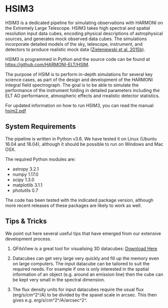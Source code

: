 # HSIM3

HSIM3 is a dedicated pipeline for simulating observations with HARMONI on the Extremely Large Telescope. HSIM3 takes high spectral and spatial resolution input data cubes, encoding physical descriptions of astrophysical sources, and generates mock observed data cubes. The simulations incorporate detailed models of the sky, telescope, instrument, and detectors to produce realistic mock data ([Zieleniewski et al. 2015b](https://doi.org/10.1093/mnras/stv1860)).

HSIM3 is programmed in Python and the source code can be found at https://github.com/HARMONI-ELT/HSIM.

The purpose of HSIM is to perform in-depth simulations for several key science cases, as part of the design and development of the HARMONI integral field spectrograph. The goal is to be able to simulate the performance of the instrument folding in detailed parameters including the ELT AO performance, atmospheric effects and rrealistic detector statistics. 

For updated information on how to run HSIM3, you can read the manual [hsim2.pdf](https://github.com/HARMONI-ELT/HSIM/blob/master/hsim/manual/hsim3.pdf)


## System Requirements
The pipeline is written in Python v3.6. We have tested it on Linux (Ubuntu 16.04 and 18.04), although it should be possible to run on Windows and Mac OSX.

The required Python modules are:
- astropy 3.2.1
- numpy 1.17.0
- scipy 1.3.0
- matplotlib 3.1.1
- photutils 0.7

The code has been tested with the indicated package version, although more recent releases of these packages are likely to work as well.

## Tips & Tricks ##
We point out here several useful tips that have emerged from our extensive development process.

1. QFitsView is a great tool for visualising 3D datacubes: [Download Here](http://www.mpe.mpg.de/~ott/QFitsView/)

2. Datacubes can get very large very quickly and fill up the memory even on large computers. The input datacube can be tailored to suit the required needs. For example if one is only interested in the spatial information of an object (e.g. around an emission line) then the cube can be kept very small in the spectral dimension.

3. The flux density units for input datacubes require the usual flux (erg/s/cm^2^/A) to be divided by the spaxel scale in arcsec. This then gives e.g. erg/s/cm^2^/A/arcsec^2^.

